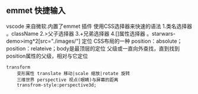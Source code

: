 ## emmet 快捷输入
vscode 来自微软.内置了emmet 插件
    使用CSS选择器来快速的语法
        1.类名选择器 。className
        2.>父子选择器
        3.+兄弟选择器
        4.[]属性选择器
        。starwars-demo>img*2[src="./images/"]
    定位
        CSS布局的一种
        position：absolute；
        position：relateive；body是最顶层的定位
        父级或一直向外查找，直到找到position属性的父级，相对与它定位
    
    transform
        变形属性 translate 移动|scale 缩放|rotate 旋转
        三维世界 perspective 视点(眼睛)与屏幕的距离
        transfrom-style:perspective3d;